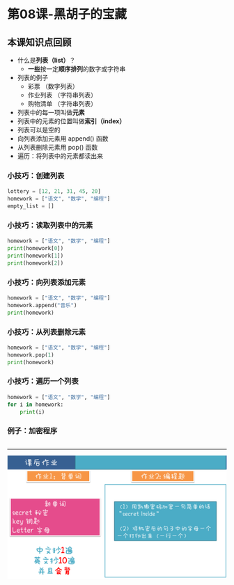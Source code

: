 # 第08课-黑胡子的宝藏

## 本课知识点回顾

* 什么是**列表（list）**？
    * **一些**按一定**顺序排列**的数字或字符串
* 列表的例子
    * 彩票 （数字列表）
    * 作业列表 （字符串列表）
    * 购物清单 （字符串列表）
* 列表中的每一项叫做**元素**
* 列表中的元素的位置叫做**索引（index）**
* 列表可以是空的
* 向列表添加元素用 append() 函数
* 从列表删除元素用 pop() 函数
* 遍历：将列表中的元素都读出来

### 小技巧：创建列表
```python
lottery = [12, 21, 31, 45, 20]
homework = ["语文", "数学", "编程"]
empty_list = []
```

### 小技巧：读取列表中的元素
```python
homework = ["语文", "数学", "编程"]
print(homework[0])
print(homework[1])
print(homework[2])
```

### 小技巧：向列表添加元素
```python
homework = ["语文", "数学", "编程"]
homework.append("音乐")
print(homework)
```

### 小技巧：从列表删除元素
```python
homework = ["语文", "数学", "编程"]
homework.pop(1)
print(homework)
```

### 小技巧：遍历一个列表
```python
homework = ["语文", "数学", "编程"]
for i in homework:
    print(i)
```




### 例子：加密程序

```python

```

---
![](/assets/第07课_秘密生成器.png)

